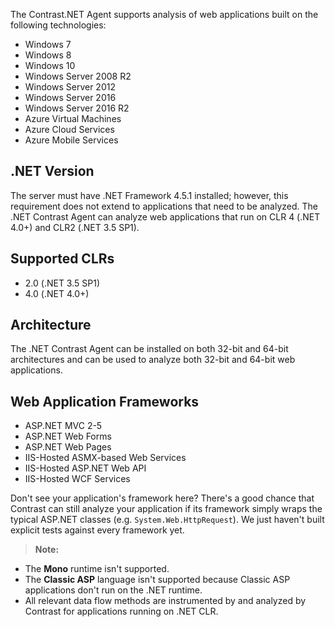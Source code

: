 <!--
title: ".NET Agent Supported Technologies"
description: "List of technologies supported by the .NET agent"
tags: "installation supported technologies agent .Net"
-->

The Contrast.NET Agent supports analysis of web applications built on the following technologies:

* Windows 7
* Windows 8
* Windows 10
* Windows Server 2008 R2
* Windows Server 2012
* Windows Server 2016
* Windows Server 2016 R2
* Azure Virtual Machines 
* Azure Cloud Services
* Azure Mobile Services
 
## .NET Version
The server must have .NET Framework 4.5.1 installed; however, this requirement does not extend to applications that need to be analyzed. The .NET Contrast Agent can analyze web applications that run on CLR 4 (.NET 4.0+) and CLR2 (.NET 3.5 SP1). 

## Supported CLRs
* 2.0 (.NET 3.5 SP1)
* 4.0 (.NET 4.0+)

## Architecture
The .NET Contrast Agent can be installed on both 32-bit and 64-bit architectures and can be used to analyze both 32-bit and 64-bit web applications. 

## Web Application Frameworks
* ASP.NET MVC 2-5
* ASP.NET Web Forms
* ASP.NET Web Pages
* IIS-Hosted ASMX-based Web Services
* IIS-Hosted ASP.NET Web API
* IIS-Hosted WCF Services

Don't see your application's framework here? There's a good chance that Contrast can still analyze your application if its framework simply wraps the typical ASP.NET classes (e.g. ```System.Web.HttpRequest```). We just haven't built explicit tests against every framework yet. 

>**Note:** 
* The **Mono** runtime isn't supported.
* The **Classic ASP** language isn't supported because Classic ASP applications don't run on the .NET runtime. 
* All relevant data flow methods are instrumented by and analyzed by Contrast for applications running on .NET CLR.
